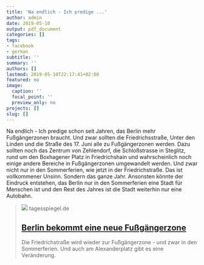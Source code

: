 ```yaml
---
title: 'Na endlich - Ich predige ...'
author: admin
date: 2019-05-10
output: pdf_document
categories: []
tags:
- facebook
- german
subtitle: ''
summary: ''
authors: []
lastmod: 2019-05-10T22:17:41+02:00
featured: no
image:
  caption: ''
  focal_point: ''
  preview_only: no
projects: []
slug: []
---
```

Na endlich - Ich predige schon seit Jahren, das Berlin mehr Fußgängerzonen braucht. Und zwar sollten die Friedrichsstraße, Unter den Linden und die Straße des 17. Juni alle zu Fußgängerzonen werden. Dazu sollten noch das Zentrum von Zehlendorf, die Schloßstrasse in Steglitz, rund um den Boxhagener Platz in Friedrichshain und wahrscheinlich noch einige andere Bereiche in Fußgängerzonen umgewandelt werden. Und zwar nicht nur in den Sommerferien, wie jetzt in der Friedrichstraße. Das ist vollkommener Unsinn. Sondern das ganze Jahr. Ansonsten könnte der Eindruck entstehen, das Berlin nur in den Sommerferien eine Stadt für Menschen ist und den Rest des Jahres ist die Stadt weiterhin nur eine Autobahn.
> [![](https://www.tagesspiegel.de/images/friedrichstrasse-autofrei/23765758/4-format530.jpg)](https://www.tagesspiegel.de/berlin/friedrichstrasse-wird-autofrei-berlin-bekommt-eine-neue-fussgaengerzone/24326246.html)
> tagesspiegel.de
> ## [Berlin bekommt eine neue Fußgängerzone](https://www.tagesspiegel.de/berlin/friedrichstrasse-wird-autofrei-berlin-bekommt-eine-neue-fussgaengerzone/24326246.html)
>
>Die Friedrichstraße wird wieder zur Fußgängerzone - und zwar in den Sommerferien. Und auch am Alexanderplatz gibt es eine Veränderung.

